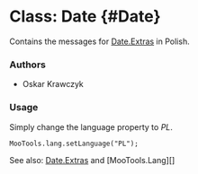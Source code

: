 Class: Date {#Date}
=====================================

Contains the messages for [Date.Extras][] in Polish.

### Authors

* Oskar Krawczyk

### Usage

Simply change the language property to *PL*.

	MooTools.lang.setLanguage("PL");

See also: [Date.Extras][] and [MooTools.Lang][]

[FormValidator]: http://www.mootools.net/docs/more/Forms/FormValidator#FormValidator
[Date.Extras]: http://www.mootools.net/docs/more/Native/Date.Extras